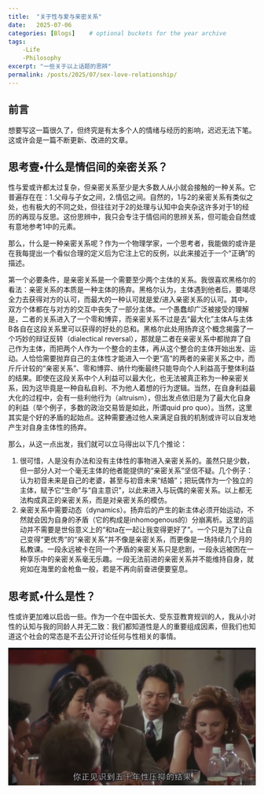 ```yaml
---
title:  "关于性与爱与亲密关系"
date:   2025-07-06
categories: [Blogs]    # optional buckets for the year archive
tags: 
    -Life
    -Philosophy
excerpt: "一些关于以上话题的思辨"
permalink: /posts/2025/07/sex-love-relationship/
---
```



前言
---
想要写这一篇很久了，但终究是有太多个人的情绪与经历的影响，迟迟无法下笔。这或许会是一篇不断更新、改进的文章。

思考壹•什么是情侣间的亲密关系？
---
性与爱或许都太过复杂，但亲密关系至少是大多数人从小就会接触的一种关系。它普遍存在在：1.父母与子女之间，2.情侣之间。自然的，1与2的亲密关系有类似之处，也有极大的不同之处，但往往对于2的处理与认知中会夹杂这许多对于1的经历的再现与反思。这份思辨中，我只会专注于情侣间的思辨关系，但可能会自然或有意地参考1中的元素。

那么，什么是一种亲密关系呢？作为一个物理学家，一个思考者，我能做的或许是在我每提出一个看似合理的定义后为它注上它的反例，以此来接近于一个“正确”的描述。

第一个必要条件，是亲密关系是一个需要至少两个主体的关系。我很喜欢黑格尔的看法：亲密关系的本质是一种主体的扬弃。黑格尔认为，主体遇到他者后，要竭尽全力去获得对方的认可，而最大的一种认可就是爱/进入亲密关系的认可。其中，双方个体都在与对方的交互中丧失了一部分主体。一个愚蠢却广泛被接受的理解是，二者的关系进入了一个零和博弈，而亲密关系不过是去“最大化”主体A与主体B各自在这段关系里可以获得的好处的总和。黑格尔此处用扬弃这个概念揭露了一个巧妙的辩证反转（dialectical reversal），那就是二者在亲密关系中都抛弃了自己作为主体，而把两个人作为一个整合的主体，再从这个整合的主体开始出发、运动。人恰恰需要抛弃自己的主体性才能进入一个更“高”的两者的亲密关系之中，而斤斤计较的“亲密关系”、零和博弈、纳什均衡最终只能导向个人利益高于整体利益的结果。即使在这段关系中个人利益可以最大化，也无法被真正称为一种亲密关系，因为这毕竟是一种自私自利、不为他人着想的行为逻辑。当然，在自身利益最大化的过程中，会有一些利他行为（altruism），但出发点依旧是为了最大化自身的利益（举个例子，多数的政治交易皆是如此，所谓quid pro quo）。当然，这里其实是个好的矛盾的起始点。这种需要通过他人来满足自我的机制或许可以自发地产生对自身主体性的扬弃。

那么，从这一点出发，我们就可以立马得出以下几个推论：

1. 很可惜，人是没有办法和没有主体性的事物进入亲密关系的。虽然只是少数，但一部分人对一个毫无主体的他者能提供的“亲密关系”坚信不疑。几个例子：认为初音未来是自己的老婆，甚至与初音未来“结婚”；把玩偶作为一个独立的主体，赋予它“生命”与“自主意识”，以此来进入与玩偶的亲密关系。以上都无法构成真正的亲密关系，而是对亲密关系的模仿。
2. 亲密关系中需要动态（dynamics）。扬弃后的产生的新主体必须开始运动，不然就会因为自身的矛盾（它的构成是inhomogenous的）分崩离析。这里的运动并不需要是世俗意义上的“和ta在一起让我变得更好了”。一个只是为了让自己变得“更优秀”的“亲密关系”并不像是亲密关系，而更像是一场持续几个月的私教课。一段永远被卡在同一个矛盾的亲密关系只是悲剧，一段永远被困在一种享乐中的亲密关系毫无乐趣。一段无法前进的亲密关系并不能维持自身，就宛如在海里的金枪鱼一般，若是不再向前奋进便要窒息。






思考贰•什么是性？
---
性或许更加难以启齿一些。作为一个在中国长大、受东亚教育规训的人，我从小对性的认知与我的同龄人并无二致：我们都知道性是人的重要组成因素，但我们也知道这个社会的常态是不去公开讨论任何与性相关的事情。

<!---![](images/v2-535f3259a9f10127895d5cea7db99a15_1440w.jpg.png)--->

![](/images/v2-535f3259a9f10127895d5cea7db99a15_1440w.jpg.png)




